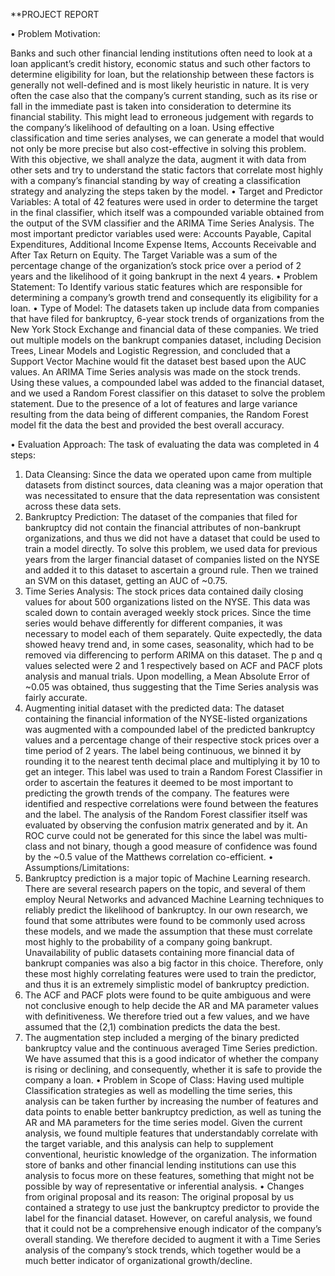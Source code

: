 
**PROJECT REPORT

• Problem Motivation:

Banks and such other financial lending institutions often need to look at a loan applicant’s credit history, economic status and such other factors to determine eligibility for loan, but the relationship between these factors is generally not well-defined and is most likely heuristic in nature. It is very often the case also that the company’s current standing, such as its rise or fall in the immediate past is taken into consideration to determine its financial stability. This might lead to erroneous judgement with regards to the company’s likelihood of defaulting on a loan. Using effective classification and time series analyses, we can generate a model that would not only be more precise but also cost-effective in solving this problem. With this objective, we shall analyze the data, augment it with data from other sets and try to understand the static factors that correlate most highly with a company’s financial standing by way of creating a classification strategy and analyzing the steps taken by the model.
• Target and Predictor Variables:
A total of 42 features were used in order to determine the target in the final classifier, which itself was a compounded variable obtained from the output of the SVM classifier and the ARIMA Time Series Analysis.
The most important predictor variables used were: Accounts Payable, Capital Expenditures, Additional Income Expense Items, Accounts Receivable and After Tax Return on Equity.
The Target Variable was a sum of the percentage change of the organization’s stock price over a period of 2 years and the likelihood of it going bankrupt in the next 4 years.
• Problem Statement: To Identify various static features which are responsible for determining a company’s growth trend and consequently its eligibility for a loan.
• Type of Model:
The datasets taken up include data from companies that have filed for bankruptcy, 6-year stock trends of organizations from the New York Stock Exchange and financial data of these companies. We tried out multiple models on the bankrupt companies dataset, including Decision Trees, Linear Models and Logistic Regression, and concluded that a Support Vector Machine would fit the dataset best based upon the AUC values. An ARIMA Time Series analysis was made on the stock trends. Using these values, a compounded label was added to the financial dataset, and we used a Random Forest classifier on this dataset to solve the problem statement. Due to the presence of a lot of features and large variance resulting from the data being of different companies, the Random Forest model fit the data the best and provided the best overall accuracy.

• Evaluation Approach:
The task of evaluating the data was completed in 4 steps:
1. Data Cleansing: Since the data we operated upon came from multiple datasets from distinct sources, data cleaning was a major operation that was necessitated to ensure that the data representation was consistent across these data sets.
2. Bankruptcy Prediction: The dataset of the companies that filed for bankruptcy did not contain the financial attributes of non-bankrupt organizations, and thus we did not have a dataset that could be used to train a model directly. To solve this problem, we used data for previous years from the larger financial dataset of companies listed on the NYSE and added it to this dataset to ascertain a ground rule. Then we trained an SVM on this dataset, getting an AUC of ~0.75.
3. Time Series Analysis: The stock prices data contained daily closing values for about 500 organizations listed on the NYSE. This data was scaled down to contain averaged weekly stock prices. Since the time series would behave differently for different companies, it was necessary to model each of them separately. Quite expectedly, the data showed heavy trend and, in some cases, seasonality, which had to be removed via differencing to perform ARIMA on this dataset. The p and q values selected were 2 and 1 respectively based on ACF and PACF plots analysis and manual trials. Upon modelling, a Mean Absolute Error of ~0.05 was obtained, thus suggesting that the Time Series analysis was fairly accurate.
4. Augmenting initial dataset with the predicted data: The dataset containing the financial information of the NYSE-listed organizations was augmented with a compounded label of the predicted bankruptcy values and a percentage change of their respective stock prices over a time period of 2 years. The label being continuous, we binned it by rounding it to the nearest tenth decimal place and multiplying it by 10 to get an integer. This label was used to train a Random Forest Classifier in order to ascertain the features it deemed to be most important to predicting the growth trends of the company. The features were identified and respective correlations were found between the features and the label. The analysis of the Random Forest classifier itself was evaluated by observing the confusion matrix generated and by it.
An ROC curve could not be generated for this since the label was multi-class and not binary, though a good measure of confidence was found by the ~0.5 value of the Matthews correlation co-efficient.
• Assumptions/Limitations:
1. Bankruptcy prediction is a major topic of Machine Learning research. There are several research papers on the topic, and several of them employ Neural Networks and advanced Machine Learning techniques to reliably predict the likelihood of bankruptcy. In our own research, we found that some attributes were found to be commonly used across these models, and we made the assumption that these must correlate most highly to the probability of a company going bankrupt. Unavailability of public datasets containing more financial data of bankrupt companies was also a big factor in this choice. Therefore, only these most highly correlating features were used to train the predictor, and thus it is an extremely simplistic model of bankruptcy prediction.
2. The ACF and PACF plots were found to be quite ambiguous and were not conclusive enough to help decide the AR and MA parameter values with definitiveness. We therefore tried out a few values, and we have assumed that the (2,1) combination predicts the data the best.
3. The augmentation step included a merging of the binary predicted bankruptcy value and the continuous averaged Time Series prediction. We have assumed that this is a good indicator of whether the company is rising or declining, and consequently, whether it is safe to provide the company a loan.
• Problem in Scope of Class: Having used multiple Classification strategies as well as modelling the time series, this analysis can be taken further by increasing the number of features and data points to enable better bankruptcy prediction, as well as tuning the AR and MA parameters for the time series model. Given the current analysis, we found multiple features that understandably correlate with the target variable, and this analysis can help to supplement conventional, heuristic knowledge of the organization. The information store of banks and other financial lending institutions can use this analysis to focus more on these features, something that might not be possible by way of representative or inferential analysis.
• Changes from original proposal and its reason:
The original proposal by us contained a strategy to use just the bankruptcy predictor to provide the label for the financial dataset. However, on careful analysis, we found that it could not be a comprehensive enough indicator of the company’s overall standing. We therefore decided to augment it with a Time Series analysis of the company’s stock trends, which together would be a much better indicator of organizational growth/decline.
